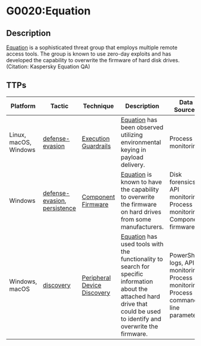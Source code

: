 # G0020:Equation

## Description

[Equation](https://attack.mitre.org/groups/G0020) is a sophisticated threat group that employs multiple remote access tools. The group is known to use zero-day exploits and has developed the capability to overwrite the firmware of hard disk drives. (Citation: Kaspersky Equation QA)

## TTPs

|Platform|Tactic|Technique|Description|Data Sources|
|---|---|---|---|---|
|Linux, macOS, Windows|[defense-evasion](https://attack.mitre.org/tactics/defense-evasion/) |[Execution Guardrails](https://attack.mitre.org/techniques/T1480/) |[Equation](https://attack.mitre.org/groups/G0020) has been observed utilizing environmental keying in payload delivery. |Process monitoring|
|Windows|[defense-evasion](https://attack.mitre.org/tactics/defense-evasion/), [persistence](https://attack.mitre.org/tactics/persistence/) |[Component Firmware](https://attack.mitre.org/techniques/T1109/) |[Equation](https://attack.mitre.org/groups/G0020) is known to have the capability to overwrite the firmware on hard drives from some manufacturers. |Disk forensics, API monitoring, Process monitoring, Component firmware|
|Windows, macOS|[discovery](https://attack.mitre.org/tactics/discovery/) |[Peripheral Device Discovery](https://attack.mitre.org/techniques/T1120/) |[Equation](https://attack.mitre.org/groups/G0020) has used tools with the functionality to search for specific information about the attached hard drive that could be used to identify and overwrite the firmware. |PowerShell logs, API monitoring, Process monitoring, Process command-line parameters|
